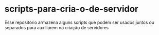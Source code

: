 # scripts-para-cria-o-de-servidor
Esse repositório armazena alguns scripts que podem ser usados juntos ou separados para auxiliarem na criação de servidores
